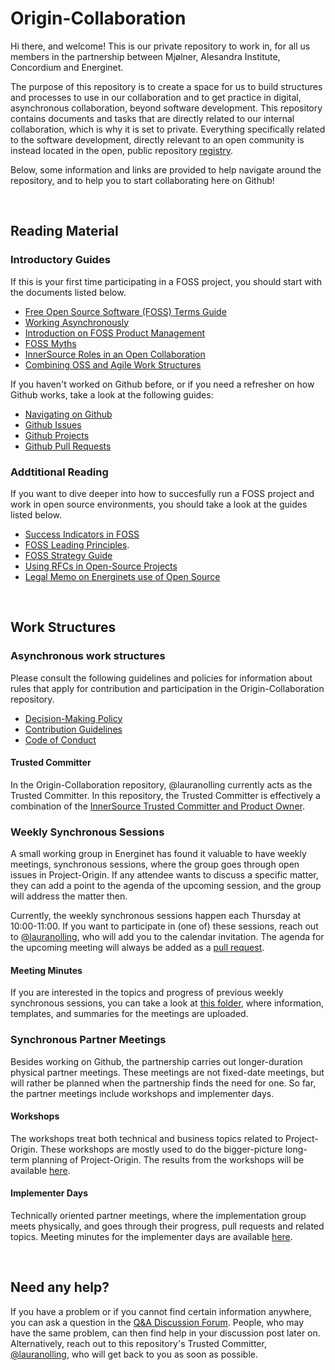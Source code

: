 # Origin-Collaboration
Hi there, and welcome! This is our private repository to work in, for all us members in the partnership between Mjølner, Alesandra Institute, Concordium and Energinet.

The purpose of this repository is to create a space for us to build structures and processes to use in our collaboration and to get practice in digital, asynchronous collaboration, beyond software development. This repository contains documents and tasks that are directly related to our internal collaboration, which is why it is set to private. Everything specifically related to the software development, directly relevant to an open community is instead located in the open, public repository [registry](https://github.com/project-origin/registry). 

Below, some information and links are provided to help navigate around the repository, and to help you to start collaborating here on Github!


&nbsp;

## Reading Material 

### Introductory Guides
If this is your first time participating in a FOSS project, you should start with the documents listed below. 

- [Free Open Source Software (FOSS) Terms Guide](https://github.com/project-origin/origin-collaboration/blob/main/docs/introductory/FOSS-terms-guide/01-FOSS-Terms-Intro-TOC.md)
- [Working Asynchronously](https://github.com/project-origin/origin-collaboration/blob/main/docs/introductory/acting_in_asynchronous_environments.md)
- [Introduction on FOSS Product Management](https://github.com/project-origin/origin-collaboration/blob/main/docs/introductory/introsuggestions-fosspm.md)
- [FOSS Myths](https://github.com/project-origin/origin-collaboration/blob/main/docs/introductory/foss-myths.md)
- [InnerSource Roles in an Open Collaboration](https://github.com/project-origin/origin-collaboration/blob/main/docs/introductory/innersource-short-role-descriptions.md)
- [Combining OSS and Agile Work Structures](https://github.com/project-origin/origin-collaboration/blob/main/docs/introductory/integrating-oss-and-agile.md)


If you haven't worked on Github before, or if you need a refresher on how Github works, take a look at the following guides:

- [Navigating on Github](https://github.com/project-origin/origin-collaboration/blob/main/docs/github_guides/navigation.md)
- [Github Issues](https://github.com/project-origin/origin-collaboration/blob/main/docs/github_guides/issue_trackers.md)
- [Github Projects](https://github.com/project-origin/origin-collaboration/blob/main/docs/github_guides/projects.md)
- [Github Pull Requests](https://github.com/project-origin/origin-collaboration/blob/main/docs/github_guides/pull_requests.md)

### Addtitional Reading 
If you want to dive deeper into how to succesfully run a FOSS project and work in open source environments, you should take a look at the guides listed below.

- [Success Indicators in FOSS](https://github.com/project-origin/origin-collaboration/blob/main/docs/additional_reading/FOSS-common-success-criteria.md)
- [FOSS Leading Principles](https://github.com/project-origin/origin-collaboration/blob/main/docs/additional_reading/leading-principles.md). 
- [FOSS Strategy Guide](https://github.com/project-origin/origin-collaboration/blob/main/docs/additional_reading/07-FOSS-Terms-Intro-FOSS-strategy.md)
- [Using RFCs in Open-Source Projects](https://github.com/project-origin/origin-collaboration/blob/main/docs/additional_reading/rfc.md)
- [Legal Memo on Energinets use of Open Source](https://github.com/project-origin/origin-collaboration/blob/main/docs/additional_reading/legal_memo/legal_memo_README.md)


&nbsp;

## Work Structures 

### Asynchronous work structures
Please consult the following guidelines and policies for information about rules that apply for contribution and participation in the Origin-Collaboration repository. 

- [Decision-Making Policy](docs/guidelines/decision_making_policy.md) 
- [Contribution Guidelines](docs/guidelines/contribution_guidelines.md)
- [Code of Conduct](https://github.com/project-origin/.github/blob/main/CODE_OF_CONDUCT.md)

#### Trusted Committer
In the Origin-Collaboration repository, @lauranolling currently acts as the Trusted Committer. In this repository, the Trusted Committer is effectively a combination of the [InnerSource Trusted Committer and Product Owner](https://github.com/project-origin/origin-collaboration/blob/main/docs/introductory/innersource-short-role-descriptions.md). 

### Weekly Synchronous Sessions
A small working group in Energinet has found it valuable to have weekly meetings, synchronous sessions, where the group goes through open issues in Project-Origin. If any attendee wants to discuss a specific matter, they can add a point to the agenda of the upcoming session, and the group will address the matter then. 

Currently, the weekly synchronous sessions happen each Thursday at 10:00-11:00. If you want to participate in (one of) these sessions, reach out to [@lauranolling](mailto:lau@energinet.dk), who will add you to the calendar invitation. The agenda for the upcoming meeting will always be added as a [pull request](https://github.com/project-origin/origin-collaboration/pulls). 

#### Meeting Minutes
If you are interested in the topics and progress of previous weekly synchronous sessions, you can take a look at [this folder](https://github.com/project-origin/origin-collaboration/tree/main/meetings), where information, templates, and summaries for the meetings are uploaded.

### Synchronous Partner Meetings
Besides working on Github, the partnership carries out longer-duration physical partner meetings. These meetings are not fixed-date meetings, but will rather be planned when the partnership finds the need for one. So far, the partner meetings include workshops and implementer days. 

#### Workshops
The workshops treat both technical and business topics related to Project-Origin. These workshops are mostly used to do the bigger-picture long-term planning of Project-Origin. The results from the workshops will be available [here](https://github.com/project-origin/origin-collaboration-workshops). 

#### Implementer Days
Technically oriented partner meetings, where the implementation group meets physically, and goes through their progress, pull requests and related topics. Meeting minutes for the implementer days are available [here](https://github.com/project-origin/registry/tree/main/meeting_minutes).

&nbsp;

## Need any help? 
If you have a problem or if you cannot find certain information anywhere, you can ask a question in the [Q&A Discussion Forum](https://github.com/project-origin/origin-collaboration/discussions/categories/q-a). People, who may have the same problem, can then find help in your discussion post later on. Alternatively, reach out to this repository's Trusted Committer, [@lauranolling](mailto:lau@energinet.dk), who will get back to you as soon as possible. 
